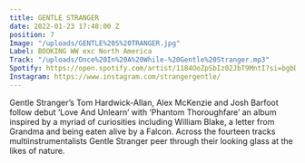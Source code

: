 ```yaml
---
title: GENTLE STRANGER
date: 2022-01-23 17:48:00 Z
position: 7
Image: "/uploads/GENTLE%20S%20TRANGER.jpg"
Label: BOOKING WW exc North America
Track: "/uploads/Once%20In%20A%20While-%20Gentle%20Stranger.mp3"
Spotify: https://open.spotify.com/artist/1184OoZpSbIz02JbT9MntI?si=bgbDwDH8Rw6igp8vvisq-g
Instagram: https://www.instagram.com/strangergentle/
---
```


Gentle Stranger’s Tom Hardwick-Allan, Alex McKenzie and Josh Barfoot follow debut ‘Love And Unlearn’ with ‘Phantom Thoroughfare’ an album inspired by a myriad of curiosities including William Blake, a letter from Grandma and being eaten alive by a Falcon. Across the fourteen tracks multiinstrumentalists Gentle Stranger peer through their looking glass at the likes of nature.